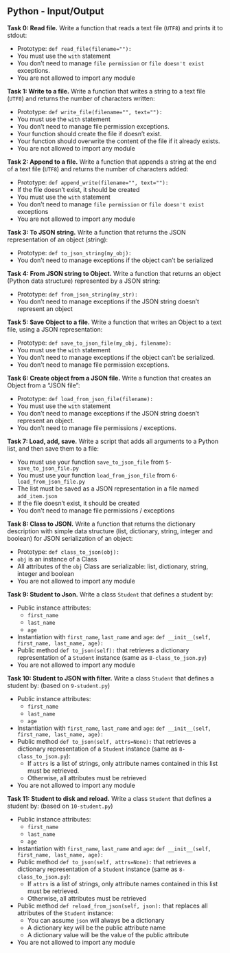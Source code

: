 ## Python - Input/Output

**Task 0: Read file.**
Write a function that reads a text file (`UTF8`) and prints it to stdout:
- Prototype: `def read_file(filename=""):`
- You must use the `with` statement
- You don’t need to manage `file permission` or `file doesn't exist` exceptions.
- You are not allowed to import any module

**Task 1: Write to a file.**
Write a function that writes a string to a text file (`UTF8`) and returns the number of characters written:
- Prototype: `def write_file(filename="", text=""):`
- You must use the `with` statement
- You don’t need to manage file permission exceptions.
- Your function should create the file if doesn’t exist.
- Your function should overwrite the content of the file if it already exists.
- You are not allowed to import any module

**Task 2: Append to a file.**
Write a function that appends a string at the end of a text file (`UTF8`) and returns the number of characters added:
- Prototype: `def append_write(filename="", text=""):`
- If the file doesn’t exist, it should be created
- You must use the `with` statement
- You don’t need to manage `file permission` or `file doesn't exist` exceptions
- You are not allowed to import any module

**Task 3: To JSON string.**
Write a function that returns the JSON representation of an object (string):
- Prototype: `def to_json_string(my_obj):`
- You don’t need to manage exceptions if the object can’t be serialized

**Task 4: From JSON string to Object.**
Write a function that returns an object (Python data structure) represented by a JSON string:
- Prototype: `def from_json_string(my_str):`
- You don’t need to manage exceptions if the JSON string doesn’t represent an object

**Task 5: Save Object to a file.**
Write a function that writes an Object to a text file, using a JSON representation:
- Prototype: `def save_to_json_file(my_obj, filename):`
- You must use the `with` statement
- You don’t need to manage exceptions if the object can’t be serialized.
- You don’t need to manage file permission exceptions.

**Task 6: Create object from a JSON file.**
Write a function that creates an Object from a “JSON file”:
- Prototype: `def load_from_json_file(filename):`
- You must use the `with` statement
- You don’t need to manage exceptions if the JSON string doesn’t represent an object.
- You don’t need to manage file permissions / exceptions.

**Task 7: Load, add, save.**
Write a script that adds all arguments to a Python list, and then save them to a file:
- You must use your function `save_to_json_file` from `5-save_to_json_file.py`
- You must use your function `load_from_json_file` from `6-load_from_json_file.py`
- The list must be saved as a JSON representation in a file named `add_item.json`
- If the file doesn’t exist, it should be created
- You don’t need to manage file permissions / exceptions

**Task 8: Class to JSON.**
Write a function that returns the dictionary description with simple data structure (list, dictionary, string, integer and boolean) for JSON serialization of an object:
- Prototype: `def class_to_json(obj):`
- `obj` is an instance of a Class
- All attributes of the `obj` Class are serializable: list, dictionary, string, integer and boolean
- You are not allowed to import any module

**Task 9: Student to Json.**
Write a class `Student` that defines a student by:
- Public instance attributes:
	- `first_name`
	- `last_name`
	- `age`
- Instantiation with `first_name`, `last_name` and `age`: `def __init__(self, first_name, last_name, age):`
- Public method `def to_json(self):` that retrieves a dictionary representation of a `Student` instance (same as `8-class_to_json.py`)
- You are not allowed to import any module

**Task 10: Student to JSON with filter.**
Write a class `Student` that defines a student by: (based on `9-student.py`)
- Public instance attributes:
	- `first_name`
	- `last_name`
	- `age`
- Instantiation with `first_name`, `last_name` and `age`: `def __init__(self, first_name, last_name, age):`
- Public method `def to_json(self, attrs=None):` that retrieves a dictionary representation of a `Student` instance (same as `8-class_to_json.py`):
	- If `attrs` is a list of strings, only attribute names contained in this list must be retrieved.
	- Otherwise, all attributes must be retrieved
- You are not allowed to import any module

**Task 11: Student to disk and reload.**
Write a class `Student` that defines a student by: (based on `10-student.py`)
- Public instance attributes:
	- `first_name`
	- `last_name`
	- `age`
- Instantiation with `first_name`, `last_name` and `age`: `def __init__(self, first_name, last_name, age):`
- Public method `def to_json(self, attrs=None):` that retrieves a dictionary representation of a `Student` instance (same as `8-class_to_json.py`):
	- If `attrs` is a list of strings, only attribute names contained in this list must be retrieved.
	- Otherwise, all attributes must be retrieved
- Public method `def reload_from_json(self, json):` that replaces all attributes of the `Student` instance:
	- You can assume `json` will always be a dictionary
	- A dictionary key will be the public attribute name
	- A dictionary value will be the value of the public attribute
- You are not allowed to import any module
